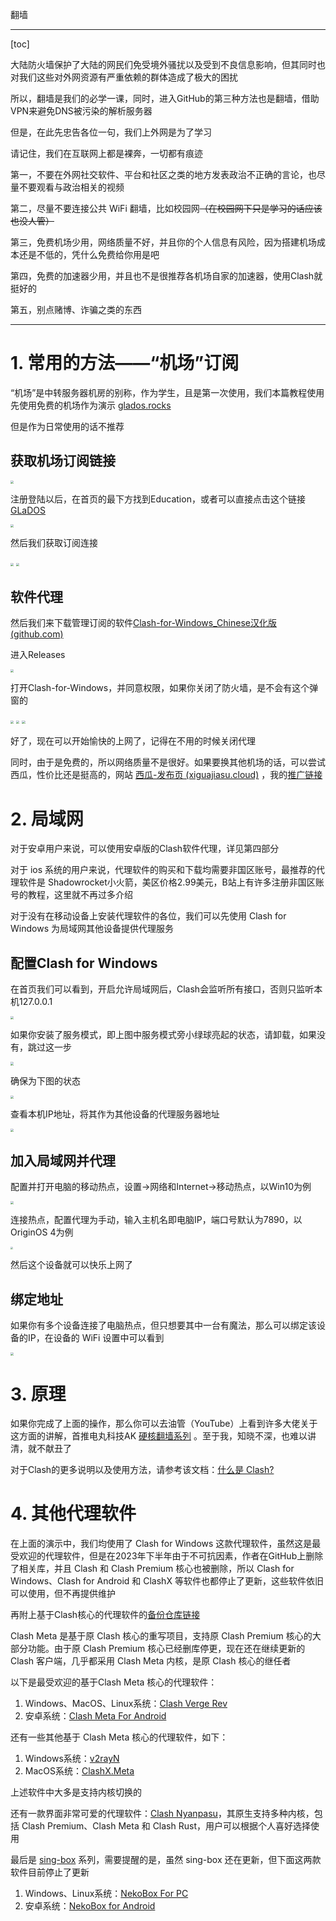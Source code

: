 翻墙

---

[toc]

大陆防火墙保护了大陆的网民们免受境外骚扰以及受到不良信息影响，但其同时也对我们这些对外网资源有严重依赖的群体造成了极大的困扰

所以，翻墙是我们的必学一课，同时，进入GitHub的第三种方法也是翻墙，借助VPN来避免DNS被污染的解析服务器

但是，在此先忠告各位一句，我们上外网是为了学习

请记住，我们在互联网上都是裸奔，一切都有痕迹

第一，不要在外网社交软件、平台和社区之类的地方发表政治不正确的言论，也尽量不要观看与政治相关的视频

第二，尽量不要连接公共 WiFi 翻墙，比如校园网~~（在校园网下只是学习的话应该也没人管）~~

第三，免费机场少用，网络质量不好，并且你的个人信息有风险，因为搭建机场成本还是不低的，凭什么免费给你用是吧

第四，免费的加速器少用，并且也不是很推荐各机场自家的加速器，使用Clash就挺好的

第五，别点赌博、诈骗之类的东西

---

# 1. 常用的方法——“机场”订阅

“机场”是中转服务器机房的别称，作为学生，且是第一次使用，我们本篇教程使用先使用免费的机场作为演示 [glados.rocks](https://glados.rocks/)

但是作为日常使用的话不推荐

## 获取机场订阅链接

<img src="images/2_1.png" style="zoom: 33%;" />

注册登陆以后，在首页的最下方找到Education，或者可以直接点击这个链接 [GLaDOS](https://glados.rocks/console/education)

<img src="images/2_2.png" style="zoom: 33%;" />

然后我们获取订阅连接

<img src="images/2_3.png" style="zoom: 33%;" />

<img src="images/2_5.png" style="zoom: 33%;" />

## 软件代理

然后我们来下载管理订阅的软件[Clash-for-Windows_Chinese汉化版(github.com)](https://github.com/Z-Siqi/Clash-for-Windows_Chinese)

进入Releases

<img src="images/2_4.png" style="zoom: 33%;" />

打开Clash-for-Windows，并同意权限，如果你关闭了防火墙，是不会有这个弹窗的

<img src="images/2_15.png" style="zoom: 33%;" />

<img src="images/2_6.png" style="zoom: 33%;" />

<img src="images/2_7.png" style="zoom: 33%;" />

好了，现在可以开始愉快的上网了，记得在不用的时候关闭代理

同时，由于是免费的，所以网络质量不是很好。如果要换其他机场的话，可以尝试西瓜，性价比还是挺高的，网站 [西瓜-发布页 (xiguajiasu.cloud)](https://ac.xiguajiasu.cloud/) ，我的[推广链接](https://www.xiguajiasu.life/?path=register&code=0vR8EWF7)

# 2. 局域网

对于安卓用户来说，可以使用安卓版的Clash软件代理，详见第四部分

对于 ios 系统的用户来说，代理软件的购买和下载均需要非国区账号，最推荐的代理软件是 Shadowrocket小火箭，美区价格2.99美元，B站上有许多注册非国区账号的教程，这里就不再过多介绍

对于没有在移动设备上安装代理软件的各位，我们可以先使用 Clash for Windows 为局域网其他设备提供代理服务

## 配置Clash for Windows

在首页我们可以看到，开启允许局域网后，Clash会监听所有接口，否则只监听本机127.0.0.1

<img src="images/2_8.png" style="zoom: 33%;" />

如果你安装了服务模式，即上图中服务模式旁小绿球亮起的状态，请卸载，如果没有，跳过这一步

<img src="images/2_9.png" style="zoom: 33%;" />

确保为下图的状态

<img src="images/2_10.png" style="zoom: 33%;" />

查看本机IP地址，将其作为其他设备的代理服务器地址

<img src="images/2_11.png" style="zoom: 33%;" />

## 加入局域网并代理

配置并打开电脑的移动热点，设置->网络和Internet->移动热点，以Win10为例

<img src="images/2_12.png" style="zoom: 33%;" />

连接热点，配置代理为手动，输入主机名即电脑IP，端口号默认为7890，以 OriginOS 4为例

<img src="images/2_13.png" style="zoom: 25%;" />

然后这个设备就可以快乐上网了

## 绑定地址

如果你有多个设备连接了电脑热点，但只想要其中一台有魔法，那么可以绑定该设备的IP，在设备的 WiFi 设置中可以看到

<img src="images/2_14.png" style="zoom: 33%;" />

# 3. 原理

如果你完成了上面的操作，那么你可以去油管（YouTube）上看到许多大佬关于这方面的讲解，首推电丸科技AK [硬核翻墙系列](https://www.youtube.com/watch?v=XKZM_AjCUr0) 。至于我，知晓不深，也难以讲清，就不献丑了

对于Clash的更多说明以及使用方法，请参考该文档：[什么是 Clash?](https://a76yyyy.github.io/clash/zh_CN/)

# 4. 其他代理软件

在上面的演示中，我们均使用了 Clash for Windows 这款代理软件，虽然这是最受欢迎的代理软件，但是在2023年下半年由于不可抗因素，作者在GitHub上删除了相关库，并且 Clash 和 Clash Premium 核心也被删除，所以 Clash for Windows、Clash for Android 和 ClashX 等软件也都停止了更新，这些软件依旧可以使用，但不再提供维护

再附上基于Clash核心的代理软件的[备份仓库链接](https://github.com/clashdownload)

Clash Meta 是基于原 Clash 核心的重写项目，支持原 Clash Premium 核心的大部分功能。由于原 Clash Premium 核心已经删库停更，现在还在继续更新的 Clash 客户端，几乎都采用 Clash Meta 内核，是原 Clash 核心的继任者

以下是最受欢迎的基于Clash Meta 核心的代理软件：

1. Windows、MacOS、Linux系统：[Clash Verge Rev](https://github.com/clash-verge-rev/clash-verge-rev)
2. 安卓系统：[Clash Meta For Android](https://github.com/MetaCubeX/ClashMetaForAndroid)

还有一些其他基于 Clash Meta 核心的代理软件，如下：

1. Windows系统：[v2rayN](https://github.com/2dust/v2rayN)
2. MacOS系统：[ClashX.Meta](https://github.com/MetaCubeX/ClashX.Meta)

上述软件中大多是支持内核切换的

还有一款界面非常可爱的代理软件：[Clash Nyanpasu](https://github.com/LibNyanpasu/clash-nyanpasu)，其原生支持多种内核，包括 Clash Premium、Clash Meta 和 Clash Rust，用户可以根据个人喜好选择使用

最后是 [sing-box](https://github.com/SagerNet/sing-box) 系列，需要提醒的是，虽然 sing-box 还在更新，但下面这两款软件目前停止了更新

1. Windows、Linux系统：[NekoBox For PC](https://github.com/MatsuriDayo/nekoray)
2. 安卓系统：[NekoBox for Android](https://github.com/MatsuriDayo/NekoBoxForAndroid)

